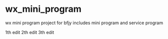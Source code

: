 # wx_mini_program
wx mini program project for bfjy
includes mini program and service program

1th edit
2th edit
3th edit
